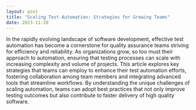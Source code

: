 ```yaml
---
layout: post
title: "Scaling Test Automation: Strategies for Growing Teams"
date: 2023-11-20
---
```


In the rapidly evolving landscape of software development, effective test automation has become a cornerstone for quality assurance teams striving for efficiency and reliability. As organizations grow, so too must their approach to automation, ensuring that testing processes can scale with increasing complexity and volume of projects. This article explores key strategies that teams can employ to enhance their test automation efforts, fostering collaboration among team members and integrating advanced tools that streamline workflows. By understanding the unique challenges of scaling automation, teams can adopt best practices that not only improve testing outcomes but also contribute to faster delivery of high quality software.
